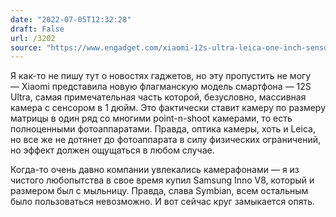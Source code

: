```yaml
---
date: "2022-07-05T12:32:28"
draft: False
url: /3202
source: "https://www.engadget.com/xiaomi-12s-ultra-leica-one-inch-sensor-130451208.html"
---
```


Я как-то не пишу тут о новостях гаджетов, но эту пропустить не могу — Xiaomi представила новую флагманскую модель смартфона — 12S Ultra, самая примечательная часть которой, безусловно, массивная камера с сенсором в 1 дюйм. Это фактически ставит камеру по размеру матрицы в один ряд со многими point-n-shoot камерами, то есть полноценными фотоаппаратами. Правда, оптика камеры, хоть и Leica, но все же не дотянет до фотоаппарата в силу физических ограничений, но эффект должен ощущаться в любом случае. 

Когда-то очень давно компании увлекались камерафонами  — я из чистого любопытства в свое время купил Samsung Inno V8, который и размером был с мыльницу. Правда, слава Symbian, всем остальным было пользоваться невозможно. И вот сейчас круг замыкается опять.
